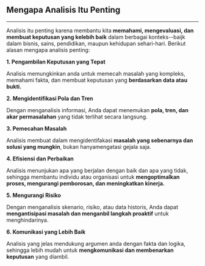 ## Mengapa Analisis Itu Penting
---

Analisis itu penting karena membantu kita **memahami, mengevaluasi, dan membuat keputusan yang kelebih baik** dalam berbagai konteks--baijk dalam bisnis, sains, pendidikan, maupun kehidupan sehari-hari. Berikut alasan mengapa analisis penting:

 **1. Pengambilan Keputusan yang Tepat**

 Analisis memungkinkan anda untuk memecah masalah yang kompleks, memahami fakta, dan membuat keputusan yang **berdasarkan data atau bukti.**

 **2. Mengidentifikasi Pola dan Tren**

Dengan menganalisis informasi, Anda dapat menemukan **pola, tren, dan akar permasalahan** yang tidak terlihat secara langsung.

**3. Pemecahan Masalah**

Analisis membuat dalam mengidentifakasi **masalah yang sebenarnya dan solusi yang mungkin**, bukan hanyamengatasi gejala saja.

**4. Efisiensi dan Perbaikan**

Analisis menunjukan apa yang berjalan dengan baik dan apa yang tidak, sehingga membantu individu atau organisasi untuk **mengoptimalkan proses, mengurangi pemborosan, dan meningkatkan kinerja.**

**5. Mengurangi Risiko**

Dengan menganalisis skenario, risiko, atau data historis, Anda dapat **mengantisipasi masalah dan menganbil langkah proaktif** untuk menghindarinya.

**6. Komunikasi yang Lebih Baik**

Analisis yang jelas mendukung argumen anda dengan fakta dan logika, sehingga lebih mudah untuk **mengkomunikasi dan membenarkan keputusan** yang diambil.
